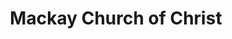 ---
title: "Mackay Church of Christ"
denomination: ""
leader: ""
address: ""
suburb: ""
address-hint: ""
mailing: ""
phone: ""
email: ""
website: ""
services:
  - ""
office-hours:
coordinates: 
  longitude: 149.17402900000002
  latitude: -21.109188
---